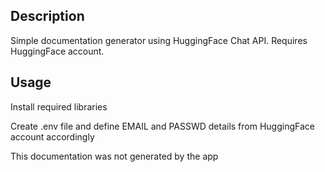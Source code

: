 ## Description
Simple documentation generator using HuggingFace Chat API. Requires HuggingFace account.

## Usage
Install required libraries

Create .env file and define EMAIL and PASSWD details from HuggingFace account accordingly

This documentation was not generated by the app
